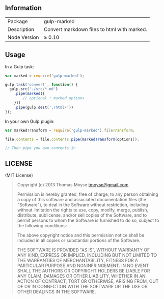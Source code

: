 ## Information

<table>
<tr>
<td>Package</td><td>gulp-marked</td>
</tr>
<tr>
<td>Description</td>
<td>Convert markdown files to html with marked.</td>
</tr>
<tr>
<td>Node Version</td>
<td>≥ 0.10</td>
</tr>
</table>

## Usage

In a Gulp task:

```javascript
var marked = require('gulp-marked');

gulp.task('convert', function() {
  gulp.src('./src/*.md')
    .pipe(marked({
    	// optional : marked options
    }))
    .pipe(gulp.dest('./html/'))
});
```

In your own Gulp plugin:
```js
var markedTransform = require('gulp-marked').fileTransform;

file.contents = file.contents.pipe(markedTransform(options));

// Then pipe you own contents in


```

## LICENSE

(MIT License)

> Copyright (c) 2013 Thomas Moyse <tmoyse@gmail.com>
>
> Permission is hereby granted, free of charge, to any person obtaining
> a copy of this software and associated documentation files (the
> "Software"), to deal in the Software without restriction, including
> without limitation the rights to use, copy, modify, merge, publish,
> distribute, sublicense, and/or sell copies of the Software, and to
> permit persons to whom the Software is furnished to do so, subject to
> the following conditions:
>
> The above copyright notice and this permission notice shall be
> included in all copies or substantial portions of the Software.
>
> THE SOFTWARE IS PROVIDED "AS IS", WITHOUT WARRANTY OF ANY KIND,
> EXPRESS OR IMPLIED, INCLUDING BUT NOT LIMITED TO THE WARRANTIES OF
> MERCHANTABILITY, FITNESS FOR A PARTICULAR PURPOSE AND
> NONINFRINGEMENT. IN NO EVENT SHALL THE AUTHORS OR COPYRIGHT HOLDERS BE
> LIABLE FOR ANY CLAIM, DAMAGES OR OTHER LIABILITY, WHETHER IN AN ACTION
> OF CONTRACT, TORT OR OTHERWISE, ARISING FROM, OUT OF OR IN CONNECTION
> WITH THE SOFTWARE OR THE USE OR OTHER DEALINGS IN THE SOFTWARE.
